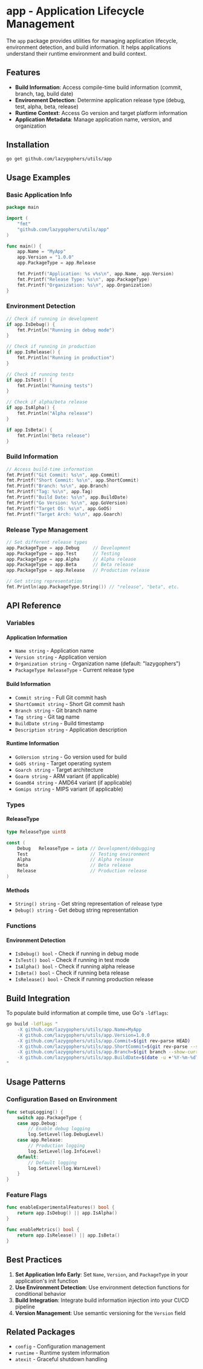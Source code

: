 # app - Application Lifecycle Management

The `app` package provides utilities for managing application lifecycle, environment detection, and build information. It helps applications understand their runtime environment and build context.

## Features

- **Build Information**: Access compile-time build information (commit, branch, tag, build date)
- **Environment Detection**: Determine application release type (debug, test, alpha, beta, release)
- **Runtime Context**: Access Go version and target platform information
- **Application Metadata**: Manage application name, version, and organization

## Installation

```bash
go get github.com/lazygophers/utils/app
```

## Usage Examples

### Basic Application Info

```go
package main

import (
    "fmt"
    "github.com/lazygophers/utils/app"
)

func main() {
    app.Name = "MyApp"
    app.Version = "1.0.0"
    app.PackageType = app.Release

    fmt.Printf("Application: %s v%s\n", app.Name, app.Version)
    fmt.Printf("Release Type: %s\n", app.PackageType)
    fmt.Printf("Organization: %s\n", app.Organization)
}
```

### Environment Detection

```go
// Check if running in development
if app.IsDebug() {
    fmt.Println("Running in debug mode")
}

// Check if running in production
if app.IsRelease() {
    fmt.Println("Running in production")
}

// Check if running tests
if app.IsTest() {
    fmt.Println("Running tests")
}

// Check if alpha/beta release
if app.IsAlpha() {
    fmt.Println("Alpha release")
}

if app.IsBeta() {
    fmt.Println("Beta release")
}
```

### Build Information

```go
// Access build-time information
fmt.Printf("Git Commit: %s\n", app.Commit)
fmt.Printf("Short Commit: %s\n", app.ShortCommit)
fmt.Printf("Branch: %s\n", app.Branch)
fmt.Printf("Tag: %s\n", app.Tag)
fmt.Printf("Build Date: %s\n", app.BuildDate)
fmt.Printf("Go Version: %s\n", app.GoVersion)
fmt.Printf("Target OS: %s\n", app.GoOS)
fmt.Printf("Target Arch: %s\n", app.Goarch)
```

### Release Type Management

```go
// Set different release types
app.PackageType = app.Debug     // Development
app.PackageType = app.Test      // Testing
app.PackageType = app.Alpha     // Alpha release
app.PackageType = app.Beta      // Beta release
app.PackageType = app.Release   // Production release

// Get string representation
fmt.Println(app.PackageType.String()) // "release", "beta", etc.
```

## API Reference

### Variables

#### Application Information
- `Name string` - Application name
- `Version string` - Application version
- `Organization string` - Organization name (default: "lazygophers")
- `PackageType ReleaseType` - Current release type

#### Build Information
- `Commit string` - Full Git commit hash
- `ShortCommit string` - Short Git commit hash
- `Branch string` - Git branch name
- `Tag string` - Git tag name
- `BuildDate string` - Build timestamp
- `Description string` - Application description

#### Runtime Information
- `GoVersion string` - Go version used for build
- `GoOS string` - Target operating system
- `Goarch string` - Target architecture
- `Goarm string` - ARM variant (if applicable)
- `Goamd64 string` - AMD64 variant (if applicable)
- `Gomips string` - MIPS variant (if applicable)

### Types

#### ReleaseType

```go
type ReleaseType uint8

const (
    Debug   ReleaseType = iota // Development/debugging
    Test                       // Testing environment
    Alpha                      // Alpha release
    Beta                       // Beta release
    Release                    // Production release
)
```

#### Methods

- `String() string` - Get string representation of release type
- `Debug() string` - Get debug string representation

### Functions

#### Environment Detection
- `IsDebug() bool` - Check if running in debug mode
- `IsTest() bool` - Check if running in test mode
- `IsAlpha() bool` - Check if running alpha release
- `IsBeta() bool` - Check if running beta release
- `IsRelease() bool` - Check if running production release

## Build Integration

To populate build information at compile time, use Go's `-ldflags`:

```bash
go build -ldflags "
    -X github.com/lazygophers/utils/app.Name=MyApp
    -X github.com/lazygophers/utils/app.Version=1.0.0
    -X github.com/lazygophers/utils/app.Commit=$(git rev-parse HEAD)
    -X github.com/lazygophers/utils/app.ShortCommit=$(git rev-parse --short HEAD)
    -X github.com/lazygophers/utils/app.Branch=$(git branch --show-current)
    -X github.com/lazygophers/utils/app.BuildDate=$(date -u +'%Y-%m-%dT%H:%M:%SZ')
"
```

## Usage Patterns

### Configuration Based on Environment

```go
func setupLogging() {
    switch app.PackageType {
    case app.Debug:
        // Enable debug logging
        log.SetLevel(log.DebugLevel)
    case app.Release:
        // Production logging
        log.SetLevel(log.InfoLevel)
    default:
        // Default logging
        log.SetLevel(log.WarnLevel)
    }
}
```

### Feature Flags

```go
func enableExperimentalFeatures() bool {
    return app.IsDebug() || app.IsAlpha()
}

func enableMetrics() bool {
    return app.IsRelease() || app.IsBeta()
}
```

## Best Practices

1. **Set Application Info Early**: Set `Name`, `Version`, and `PackageType` in your application's init function
2. **Use Environment Detection**: Use environment detection functions for conditional behavior
3. **Build Integration**: Integrate build information injection into your CI/CD pipeline
4. **Version Management**: Use semantic versioning for the `Version` field

## Related Packages

- `config` - Configuration management
- `runtime` - Runtime system information
- `atexit` - Graceful shutdown handling